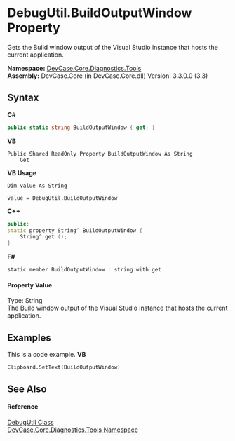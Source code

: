 # DebugUtil.BuildOutputWindow Property 
 

Gets the Build window output of the Visual Studio instance that hosts the current application.

**Namespace:**&nbsp;<a href="N_DevCase_Core_Diagnostics_Tools">DevCase.Core.Diagnostics.Tools</a><br />**Assembly:**&nbsp;DevCase.Core (in DevCase.Core.dll) Version: 3.3.0.0 (3.3)

## Syntax

**C#**<br />
``` C#
public static string BuildOutputWindow { get; }
```

**VB**<br />
``` VB
Public Shared ReadOnly Property BuildOutputWindow As String
	Get
```

**VB Usage**<br />
``` VB Usage
Dim value As String

value = DebugUtil.BuildOutputWindow

```

**C++**<br />
``` C++
public:
static property String^ BuildOutputWindow {
	String^ get ();
}
```

**F#**<br />
``` F#
static member BuildOutputWindow : string with get

```


#### Property Value
Type: String<br />The Build window output of the Visual Studio instance that hosts the current application.

## Examples
This is a code example. 
**VB**<br />
``` VB
Clipboard.SetText(BuildOutputWindow)
```


## See Also


#### Reference
<a href="T_DevCase_Core_Diagnostics_Tools_DebugUtil">DebugUtil Class</a><br /><a href="N_DevCase_Core_Diagnostics_Tools">DevCase.Core.Diagnostics.Tools Namespace</a><br />
